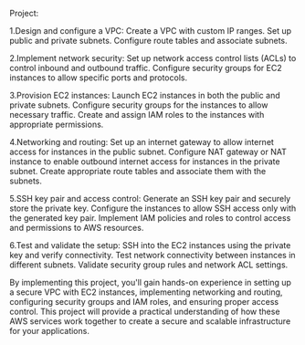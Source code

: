 Project:

1.Design and configure a VPC: Create a VPC with custom IP ranges. Set up public and private subnets. Configure route tables and associate subnets.

2.Implement network security: Set up network access control lists (ACLs) to control inbound and outbound traffic. Configure security groups for EC2 instances to allow specific ports and protocols.

3.Provision EC2 instances: Launch EC2 instances in both the public and private subnets. Configure security groups for the instances to allow necessary traffic. Create and assign IAM roles to the instances with appropriate permissions.

4.Networking and routing: Set up an internet gateway to allow internet access for instances in the public subnet. Configure NAT gateway or NAT instance to enable outbound internet access for instances in the private subnet. Create appropriate route tables and associate them with the subnets.

5.SSH key pair and access control: Generate an SSH key pair and securely store the private key. Configure the instances to allow SSH access only with the generated key pair. Implement IAM policies and roles to control access and permissions to AWS resources.

6.Test and validate the setup: SSH into the EC2 instances using the private key and verify connectivity. Test network connectivity between instances in different subnets. Validate security group rules and network ACL settings.

   By implementing this project, you'll gain hands-on experience in setting up a secure VPC with EC2 instances, implementing networking and routing, configuring security groups and IAM roles, and ensuring proper access control. This project will provide a practical understanding of how these AWS services work together to create a secure and scalable infrastructure for your applications.

